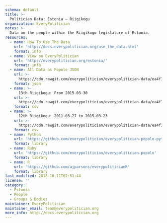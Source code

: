 ```yaml
---
schema: default
title: >-
  Politician Data: Estonia — Riigikogu
organization: EveryPolitician
notes: >-
  Data on the people within the Riigikogu legislature of Estonia.
resources:
  - name: How To Use The Data
    url: 'http://docs.everypolitician.org/use_the_data.html'
    format: info
  - name: View on EveryPolitician
    url: 'http://everypolitician.org/estonia/'
    format: info
  - name: All Data as Popolo JSON
    url: >-
      https://cdn.rawgit.com/everypolitician/everypolitician-data/ea4f1c43928b6c7ef49149e81f6c90c2f557a09f/data/Estonia/Riigikogu/ep-popolo-v1.0.json
    format: json
  - name: >-
      13th Riigikogu: From 2015-03-30
    url: >-
      https://cdn.rawgit.com/everypolitician/everypolitician-data/ea4f1c43928b6c7ef49149e81f6c90c2f557a09f/data/Estonia/Riigikogu/term-13.csv
    format: csv
  - name: >-
      12th Riigikogu: 2011-03-27 to 2015-03-23
    url: >-
      https://cdn.rawgit.com/everypolitician/everypolitician-data/ea4f1c43928b6c7ef49149e81f6c90c2f557a09f/data/Estonia/Riigikogu/term-12.csv
    format: csv
  - name: Python
    url: 'https://github.com/everypolitician/everypolitician-popolo-python'
    format: library
  - name: Ruby
    url: 'https://github.com/everypolitician/everypolitician-popolo'
    format: library
  - name: R
    url: 'https://github.com/ajparsons/everypoliticianR'
    format: library
last_modified: 2018-10-11T02:51:44
license: ''
category:
  - Estonia
  - People
  - Groups & Bodies
maintainer: EveryPolitician
maintainer_email: team@everypolitician.org
more_info: http://docs.everypolitician.org
---
```

